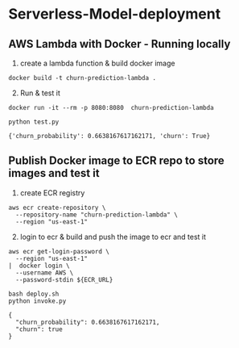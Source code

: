 # Serverless-Model-deployment

## AWS Lambda with Docker - Running locally
1. create a lambda function & build docker image
```
docker build -t churn-prediction-lambda .
```
2. Run & test it 
```
docker run -it --rm -p 8080:8080  churn-prediction-lambda
```
```
python test.py
```
```
{'churn_probability': 0.6638167617162171, 'churn': True}
```

## Publish Docker image to ECR  repo to store images and test it
1. create ECR registry 
```
aws ecr create-repository \
  --repository-name "churn-prediction-lambda" \
  --region "us-east-1"
```


2. login to ecr & build and push the image to ecr  and test it
```
aws ecr get-login-password \
  --region "us-east-1"
|  docker login \
  --username AWS \
  --password-stdin ${ECR_URL}

```

```
bash deploy.sh
python invoke.py
```
```
{
  "churn_probability": 0.6638167617162171,
  "churn": true
}
```